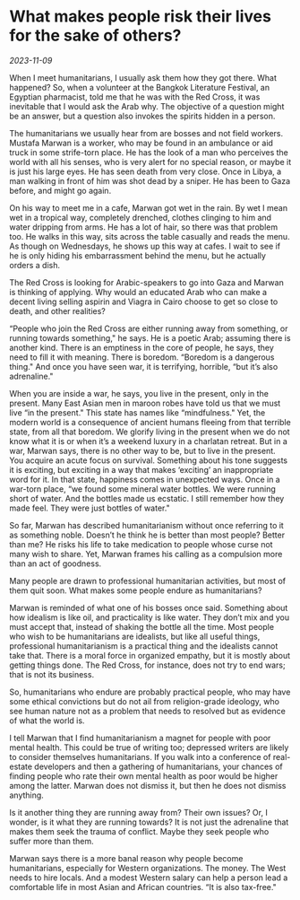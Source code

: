 # What makes people risk their lives for the sake of others?

*2023-11-09*

When I meet humanitarians, I usually ask them how they got there. What
happened? So, when a volunteer at the Bangkok Literature Festival, an
Egyptian pharmacist, told me that he was with the Red Cross, it was
inevitable that I would ask the Arab why. The objective of a question
might be an answer, but a question also invokes the spirits hidden in a
person.

The humanitarians we usually hear from are bosses and not field workers.
Mustafa Marwan is a worker, who may be found in an ambulance or aid
truck in some strife-torn place. He has the look of a man who perceives
the world with all his senses, who is very alert for no special reason,
or maybe it is just his large eyes. He has seen death from very close.
Once in Libya, a man walking in front of him was shot dead by a sniper.
He has been to Gaza before, and might go again.

On his way to meet me in a cafe, Marwan got wet in the rain. By wet I
mean wet in a tropical way, completely drenched, clothes clinging to him
and water dripping from arms. He has a lot of hair, so there was that
problem too. He walks in this way, sits across the table casually and
reads the menu. As though on Wednesdays, he shows up this way at cafes.
I wait to see if he is only hiding his embarrassment behind the menu,
but he actually orders a dish.

The Red Cross is looking for Arabic-speakers to go into Gaza and Marwan
is thinking of applying. Why would an educated Arab who can make a
decent living selling aspirin and Viagra in Cairo choose to get so close
to death, and other realities?

“People who join the Red Cross are either running away from something,
or running towards something," he says. He is a poetic Arab; assuming
there is another kind. There is an emptiness in the core of people, he
says, they need to fill it with meaning. There is boredom. “Boredom is a
dangerous thing." And once you have seen war, it is terrifying,
horrible, “but it’s also adrenaline."

When you are inside a war, he says, you live in the present, only in the
present. Many East Asian men in maroon robes have told us that we must
live “in the present." This state has names like “mindfulness." Yet, the
modern world is a consequence of ancient humans fleeing from that
terrible state, from all that boredom. We glorify living in the present
when we do not know what it is or when it’s a weekend luxury in a
charlatan retreat. But in a war, Marwan says, there is no other way to
be, but to live in the present. You acquire an acute focus on survival.
Something about his tone suggests it is exciting, but exciting in a way
that makes ‘exciting’ an inappropriate word for it. In that state,
happiness comes in unexpected ways. Once in a war-torn place, “we found
some mineral water bottles. We were running short of water. And the
bottles made us ecstatic. I still remember how they made feel. They were
just bottles of water."

So far, Marwan has described humanitarianism without once referring to
it as something noble. Doesn’t he think he is better than most people?
Better than me? He risks his life to take medication to people whose
curse not many wish to share. Yet, Marwan frames his calling as a
compulsion more than an act of goodness.

Many people are drawn to professional humanitarian activities, but most
of them quit soon. What makes some people endure as humanitarians?

Marwan is reminded of what one of his bosses once said. Something about
how idealism is like oil, and practicality is like water. They don’t mix
and you must accept that, instead of shaking the bottle all the time.
Most people who wish to be humanitarians are idealists, but like all
useful things, professional humanitarianism is a practical thing and the
idealists cannot take that. There is a moral force in organized empathy,
but it is mostly about getting things done. The Red Cross, for instance,
does not try to end wars; that is not its business.

So, humanitarians who endure are probably practical people, who may have
some ethical convictions but do not ail from religion-grade ideology,
who see human nature not as a problem that needs to resolved but as
evidence of what the world is.

I tell Marwan that I find humanitarianism a magnet for people with poor
mental health. This could be true of writing too; depressed writers are
likely to consider themselves humanitarians. If you walk into a
conference of real-estate developers and then a gathering of
humanitarians, your chances of finding people who rate their own mental
health as poor would be higher among the latter. Marwan does not dismiss
it, but then he does not dismiss anything.

Is it another thing they are running away from? Their own issues? Or, I
wonder, is it what they are running towards? It is not just the
adrenaline that makes them seek the trauma of conflict. Maybe they seek
people who suffer more than them.

Marwan says there is a more banal reason why people become
humanitarians, especially for Western organizations. The money. The West
needs to hire locals. And a modest Western salary can help a person lead
a comfortable life in most Asian and African countries. “It is also
tax-free."
